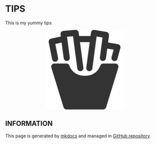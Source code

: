 # TIPS

This is my yummy tips

<div align="center">
    <a href="https://www.mcdonalds.co.jp">
        <img src="images/tips.png" width="50%" padding="10px" margin="10px"/>
    </a>
</div>

## INFORMATION

This page is generated by [mkdocs](https://www.mkdocs.org) and managed in [GitHub repository](https://github.com/aYukiYoshida/tips/).

